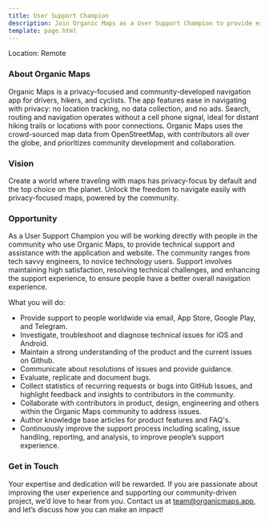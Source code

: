 ```yaml
---
title: User Support Champion
description: Join Organic Maps as a User Support Champion to provide expert technical support, troubleshoot issues, and enhance the user experience of our privacy-focused navigation app for drivers, hikers, and cyclists worldwide.
template: page.html
---
```


Location: Remote

### **About Organic Maps**

Organic Maps is a privacy-focused and community-developed navigation app for drivers, hikers, and cyclists. The app features ease in navigating with privacy: no location tracking, no data collection, and no ads. Search, routing and navigation operates without a cell phone signal, ideal for distant hiking trails or locations with poor connections. Organic Maps uses the crowd-sourced map data from OpenStreetMap, with contributors all over the globe, and prioritizes community development and collaboration.

### **Vision**

Create a world where traveling with maps has privacy-focus by default and the top choice on the planet. Unlock the freedom to navigate easily with privacy-focused maps, powered by the community.

### **Opportunity**

As a User Support Champion you will be working directly with people in the community who use Organic Maps, to provide technical support and assistance with the application and website.  The community ranges from tech savvy engineers, to novice technology users. Support involves maintaining high satisfaction, resolving technical challenges, and enhancing the support experience, to ensure people have a better overall navigation experience.

What you will do:

* Provide support to people worldwide via email, App Store, Google Play, and Telegram.
* Investigate, troubleshoot and diagnose technical issues for iOS and Android.
* Maintain a strong understanding of the product and the current issues on Github.  
* Communicate about resolutions of issues and provide guidance.  
* Evaluate, replicate and document bugs.  
* Collect statistics of recurring requests or bugs into GitHub Issues, and highlight feedback and insights to contributors in the community.  
* Collaborate with contributors in product, design, engineering and others within the Organic Maps community to address issues.  
* Author knowledge base articles for product features and FAQ's.  
* Continuously improve the support process including scaling, issue handling, reporting, and analysis, to improve people’s support experience.

### Get in Touch

Your expertise and dedication will be rewarded. If you are passionate about improving the user experience and supporting our community-driven project, we’d love to hear from you. Contact us at [team@organicmaps.app](mailto:team@organicmaps.app), and let’s discuss how you can make an impact!
